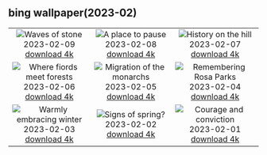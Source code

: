## bing wallpaper(2023-02)

|  |  |  |
| :----: | :----: | :----: |
| ![Waves of stone](https://cn.bing.com/th?id=OHR.LowerAntelopeAZ_EN-US3547494170_UHD.jpg&pid=hp&w=384&h=216&rs=1&c=4) <br/>2023-02-09 [download 4k](https://cn.bing.com/th?id=OHR.LowerAntelopeAZ_EN-US3547494170_UHD.jpg)| ![A place to pause](https://cn.bing.com/th?id=OHR.NorwayRestArea_EN-US3474268008_UHD.jpg&pid=hp&w=384&h=216&rs=1&c=4) <br/>2023-02-08 [download 4k](https://cn.bing.com/th?id=OHR.NorwayRestArea_EN-US3474268008_UHD.jpg)| ![History on the hill](https://cn.bing.com/th?id=OHR.MedievalLabro_EN-US3411281136_UHD.jpg&pid=hp&w=384&h=216&rs=1&c=4) <br/>2023-02-07 [download 4k](https://cn.bing.com/th?id=OHR.MedievalLabro_EN-US3411281136_UHD.jpg)|
| ![Where fiords meet forests](https://cn.bing.com/th?id=OHR.WaitangiFjordlandNP_EN-US6375624505_UHD.jpg&pid=hp&w=384&h=216&rs=1&c=4) <br/>2023-02-06 [download 4k](https://cn.bing.com/th?id=OHR.WaitangiFjordlandNP_EN-US6375624505_UHD.jpg)| ![Migration of the monarchs](https://cn.bing.com/th?id=OHR.MonarchPismo_EN-US3162751009_UHD.jpg&pid=hp&w=384&h=216&rs=1&c=4) <br/>2023-02-05 [download 4k](https://cn.bing.com/th?id=OHR.MonarchPismo_EN-US3162751009_UHD.jpg)| ![Remembering Rosa Parks](https://cn.bing.com/th?id=OHR.RosaParksBus_EN-US3109740887_UHD.jpg&pid=hp&w=384&h=216&rs=1&c=4) <br/>2023-02-04 [download 4k](https://cn.bing.com/th?id=OHR.RosaParksBus_EN-US3109740887_UHD.jpg)|
| ![Warmly embracing winter](https://cn.bing.com/th?id=OHR.QuebecFrontenac_EN-US3034032069_UHD.jpg&pid=hp&w=384&h=216&rs=1&c=4) <br/>2023-02-03 [download 4k](https://cn.bing.com/th?id=OHR.QuebecFrontenac_EN-US3034032069_UHD.jpg)| ![Signs of spring?](https://cn.bing.com/th?id=OHR.GroundhogThree_EN-US2975789647_UHD.jpg&pid=hp&w=384&h=216&rs=1&c=4) <br/>2023-02-02 [download 4k](https://cn.bing.com/th?id=OHR.GroundhogThree_EN-US2975789647_UHD.jpg)| ![Courage and conviction](https://cn.bing.com/th?id=OHR.LittleRockNine_EN-US4940477720_UHD.jpg&pid=hp&w=384&h=216&rs=1&c=4) <br/>2023-02-01 [download 4k](https://cn.bing.com/th?id=OHR.LittleRockNine_EN-US4940477720_UHD.jpg)|
